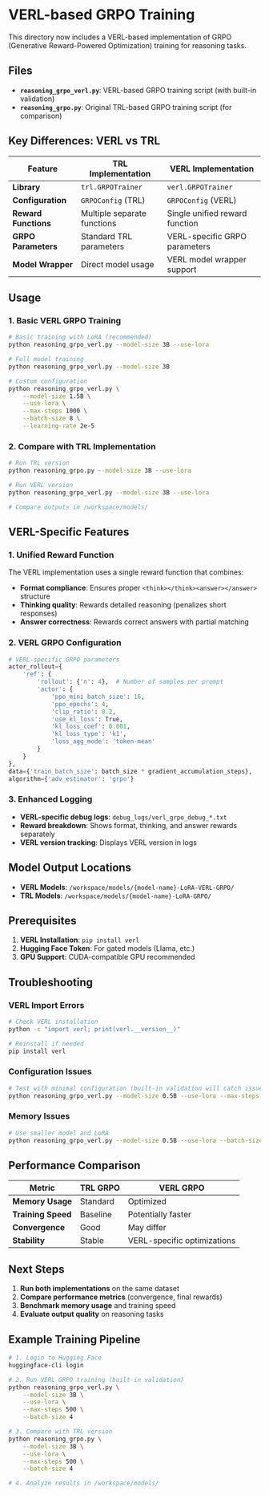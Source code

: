 # VERL-based GRPO Training

This directory now includes a VERL-based implementation of GRPO (Generative Reward-Powered Optimization) training for reasoning tasks.

## Files

- **`reasoning_grpo_verl.py`**: VERL-based GRPO training script (with built-in validation)
- **`reasoning_grpo.py`**: Original TRL-based GRPO training script (for comparison)

## Key Differences: VERL vs TRL

| Feature              | TRL Implementation          | VERL Implementation            |
| -------------------- | --------------------------- | ------------------------------ |
| **Library**          | `trl.GRPOTrainer`           | `verl.GRPOTrainer`             |
| **Configuration**    | `GRPOConfig` (TRL)          | `GRPOConfig` (VERL)            |
| **Reward Functions** | Multiple separate functions | Single unified reward function |
| **GRPO Parameters**  | Standard TRL parameters     | VERL-specific GRPO parameters  |
| **Model Wrapper**    | Direct model usage          | VERL model wrapper support     |

## Usage

### 1. Basic VERL GRPO Training

```bash
# Basic training with LoRA (recommended)
python reasoning_grpo_verl.py --model-size 3B --use-lora

# Full model training
python reasoning_grpo_verl.py --model-size 3B

# Custom configuration
python reasoning_grpo_verl.py \
    --model-size 1.5B \
    --use-lora \
    --max-steps 1000 \
    --batch-size 8 \
    --learning-rate 2e-5
```

### 2. Compare with TRL Implementation

```bash
# Run TRL version
python reasoning_grpo.py --model-size 3B --use-lora

# Run VERL version
python reasoning_grpo_verl.py --model-size 3B --use-lora

# Compare outputs in /workspace/models/
```

## VERL-Specific Features

### 1. Unified Reward Function

The VERL implementation uses a single reward function that combines:

- **Format compliance**: Ensures proper `<think></think><answer></answer>` structure
- **Thinking quality**: Rewards detailed reasoning (penalizes short responses)
- **Answer correctness**: Rewards correct answers with partial matching

### 2. VERL GRPO Configuration

```python
# VERL-specific GRPO parameters
actor_rollout={
    'ref': {
        'rollout': {'n': 4},  # Number of samples per prompt
        'actor': {
            'ppo_mini_batch_size': 16,
            'ppo_epochs': 4,
            'clip_ratio': 0.2,
            'use_kl_loss': True,
            'kl_loss_coef': 0.001,
            'kl_loss_type': 'k1',
            'loss_agg_mode': 'token-mean'
        }
    }
},
data={'train_batch_size': batch_size * gradient_accumulation_steps},
algorithm={'adv_estimator': 'grpo'}
```

### 3. Enhanced Logging

- **VERL-specific debug logs**: `debug_logs/verl_grpo_debug_*.txt`
- **Reward breakdown**: Shows format, thinking, and answer rewards separately
- **VERL version tracking**: Displays VERL version in logs

## Model Output Locations

- **VERL Models**: `/workspace/models/{model-name}-LoRA-VERL-GRPO/`
- **TRL Models**: `/workspace/models/{model-name}-LoRA-GRPO/`

## Prerequisites

1. **VERL Installation**: `pip install verl`
2. **Hugging Face Token**: For gated models (Llama, etc.)
3. **GPU Support**: CUDA-compatible GPU recommended

## Troubleshooting

### VERL Import Errors

```bash
# Check VERL installation
python -c "import verl; print(verl.__version__)"

# Reinstall if needed
pip install verl
```

### Configuration Issues

```bash
# Test with minimal configuration (built-in validation will catch issues)
python reasoning_grpo_verl.py --model-size 0.5B --use-lora --max-steps 1
```

### Memory Issues

```bash
# Use smaller model and LoRA
python reasoning_grpo_verl.py --model-size 0.5B --use-lora --batch-size 1
```

## Performance Comparison

| Metric             | TRL GRPO | VERL GRPO                   |
| ------------------ | -------- | --------------------------- |
| **Memory Usage**   | Standard | Optimized                   |
| **Training Speed** | Baseline | Potentially faster          |
| **Convergence**    | Good     | May differ                  |
| **Stability**      | Stable   | VERL-specific optimizations |

## Next Steps

1. **Run both implementations** on the same dataset
2. **Compare performance metrics** (convergence, final rewards)
3. **Benchmark memory usage** and training speed
4. **Evaluate output quality** on reasoning tasks

## Example Training Pipeline

```bash
# 1. Login to Hugging Face
huggingface-cli login

# 2. Run VERL GRPO training (built-in validation)
python reasoning_grpo_verl.py \
    --model-size 3B \
    --use-lora \
    --max-steps 500 \
    --batch-size 4

# 3. Compare with TRL version
python reasoning_grpo.py \
    --model-size 3B \
    --use-lora \
    --max-steps 500 \
    --batch-size 4

# 4. Analyze results in /workspace/models/
```
